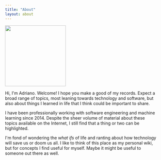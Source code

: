 ```yaml
---
title: "About"
layout: about
---
```


<img src="https://avatars0.githubusercontent.com/u/8104069?s=460&u=96a665afce786bb49bf5a8a458dd74eaa301b535" width="200"/>

Hi, I'm Adriano. Welcome! I hope you make a good of my records. Expect a broad range of topics, most leaning towards technology and software, but also about things I learned in life that I think could be important to share.

I have been professionally working with software engineering and machine learning since 2014. Despite the sheer volume of material about these topics available on the Internet, I still find that a thing or two can be highlighted.

I'm fond of wondering the _what ifs_ of life and ranting about how technology will save us or doom us all. I like to think of this place as my personal wiki, but for concepts I find useful for myself. Maybe it might be useful to someone out there as well.